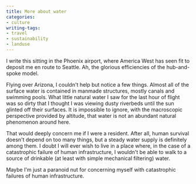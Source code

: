 ```yaml
---
title: More about water
categories:
- culture
writing-tags:
- travel
- sustainability
- landuse
---
```


I write this sitting in the Phoenix airport, where America West has seen fit to deposit me en route to Seattle.  Ah, the glorious efficiencies of the hub-and-spoke model.

Flying over Arizona, I couldn't help but notice a few things.  Almost all of the surface water is contained in manmade structures, mostly canals and swimming pools.  What little natural water I saw for the last hour of flight was so dirty that I thought I was viewing dusty riverbeds until the sun glinted off their surfaces.  It is impossible to ignore, with the macroscopic perspective provided by altitude, that water is not an abundant natural phenomenon around here.

That would deeply concern me if I were a resident.  After all, human survival doesn't depend on too many things, but a steady water supply is definitely among them.  I doubt I will ever wish to live in a place where, in the case of a catastrophic failure of human infrastructure, I wouldn't be able to walk to a source of drinkable (at least with simple mechanical filtering) water.

Maybe I'm just a paranoid nut for concerning myself with catastrophic failures of human infrastructure.
